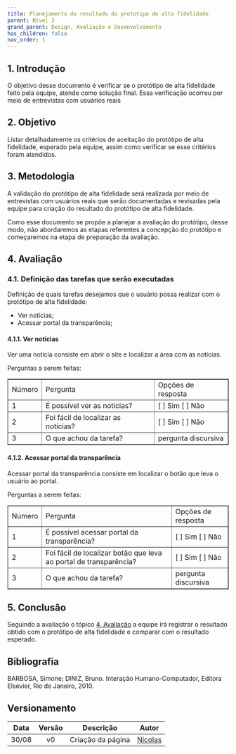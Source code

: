 ```yaml
---
title: Planejamento do resultado do prototipo de alta fidelidade
parent: Nível 3
grand_parent: Design, Avaliação e Desenvolvimento
has_children: false
nav_order: 1
---
```


## 1. Introdução 

O objetivo desse documento é verificar se o protótipo de alta fidelidade feito pela equipe, atende como solução final. Essa verificação ocorreu por meio de entrevistas com usuários reais

## 2. Objetivo

Listar detalhadamente os critérios de aceitação do protótipo de alta fidelidade, esperado pela equipe, assim como verificar se esse critérios foram atendidos.

## 3. Metodologia

A validação do protótipo de alta fidelidade será realizada por meio de entrevistas com usuários reais que serão documentadas e revisadas pela equipe para criação do resultado do protótipo de alta fidelidade.

Como esse documento se propõe a planejar a avaliação do protótipo, desse modo, não abordaremos as etapas referentes a concepção do protótipo e começaremos na etapa de preparação da avaliação.

## 4. Avaliação

### 4.1. Definição das tarefas que serão executadas

Definição de quais tarefas desejamos que o usuário possa realizar com o protótipo de alta fidelidade:
- Ver notícias;
- Acessar portal da transparência;

#### 4.1.1. Ver notícias

Ver uma notícia consiste em abrir o site e localizar a área com as notícias.

Perguntas a serem feitas:
<table border="1">
    <tr>
        <td>Número</td>
        <td>Pergunta</td>
        <td>Opções de resposta</td>
    </tr>
    <tr>
        <td>1</td>
        <td>É possível ver as notícias?</td>
        <td>[ ] Sim [ ] Não</td>
    </tr>
    <tr>
        <td>2</td>
        <td>Foi fácil de localizar as notícias?</td>
        <td>[ ] Sim [ ] Não</td>
    </tr>
    <tr>
        <td>3</td>
        <td>O que achou da tarefa?</td>
        <td>pergunta discursiva</td>
    </tr>
</table>

#### 4.1.2. Acessar portal da transparência

Acessar portal da transparência consiste em localizar o botão que leva o usuário ao portal.

Perguntas a serem feitas:
<table border="1">
    <tr>
        <td>Número</td>
        <td>Pergunta</td>
        <td>Opções de resposta</td>
    </tr>
    <tr>
        <td>1</td>
        <td>É possível acessar portal da transparência?</td>
        <td>[ ] Sim [ ] Não</td>
    </tr>
    <tr>
        <td>2</td>
        <td>Foi fácil de localizar botão que leva ao portal de transparência?</td>
        <td>[ ] Sim [ ] Não</td>
    </tr>
    <tr>
        <td>3</td>
        <td>O que achou da tarefa?</td>
        <td>pergunta discursiva</td>
    </tr>
</table>


## 5. Conclusão

Seguindo a avaliação o tópico [4. Avaliação](#4-avaliação) a equipe irá registrar o resultado obtido com o protótipo de alta fidelidade e comparar com o resultado esperado.






## Bibliografia

BARBOSA, Simone; DINIZ, Bruno. Interação Humano-Computador, Editora Elsevier, Rio de Janeiro, 2010.

## Versionamento

| Data  | Versão |     Descrição     |                    Autor                     |
|:-----:|:------:|:-----------------:|:--------------------------------------------:|
| 30/08 |   v0   | Criação da página | [Nicolas](https://github.com/Nicolas-Roberto) |
